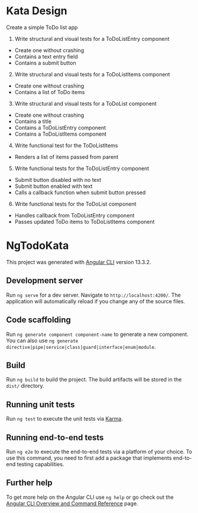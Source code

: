 # Kata Design

Create a simple ToDo list app

1. Write structural and visual tests for a ToDoListEntry component

- Create one without crashing
- Contains a text entry field
- Contains a submit button

2. Write structural and visual tests for a ToDoListItems component

- Create one without crashing
- Contains a list of ToDo items

3. Write structural and visual tests for a ToDoList component

- Create one without crashing
- Contains a title
- Contains a ToDoListEntry component
- Contains a ToDoListItems component

4. Write functional test for the ToDoListItems

- Renders a list of items passed from parent

5. Write functional tests for the ToDoListEntry component

- Submit button disabled with no text
- Submit button enabled with text
- Calls a callback function when submit button pressed

6. Write functional tests for the ToDoList component

- Handles callback from ToDoListEntry component
- Passes updated ToDo items to ToDoListItems component

# NgTodoKata

This project was generated with [Angular CLI](https://github.com/angular/angular-cli) version 13.3.2.

## Development server

Run `ng serve` for a dev server. Navigate to `http://localhost:4200/`. The application will automatically reload if you change any of the source files.

## Code scaffolding

Run `ng generate component component-name` to generate a new component. You can also use `ng generate directive|pipe|service|class|guard|interface|enum|module`.

## Build

Run `ng build` to build the project. The build artifacts will be stored in the `dist/` directory.

## Running unit tests

Run `ng test` to execute the unit tests via [Karma](https://karma-runner.github.io).

## Running end-to-end tests

Run `ng e2e` to execute the end-to-end tests via a platform of your choice. To use this command, you need to first add a package that implements end-to-end testing capabilities.

## Further help

To get more help on the Angular CLI use `ng help` or go check out the [Angular CLI Overview and Command Reference](https://angular.io/cli) page.
